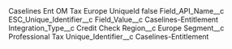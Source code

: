 <?xml version="1.0" encoding="UTF-8"?>
<CustomMetadata xmlns="http://soap.sforce.com/2006/04/metadata" xmlns:xsi="http://www.w3.org/2001/XMLSchema-instance" xmlns:xsd="http://www.w3.org/2001/XMLSchema">
    <label>Caselines Ent OM Tax Europe UniqueId</label>
    <protected>false</protected>
    <values>
        <field>Field_API_Name__c</field>
        <value xsi:type="xsd:string">ESC_Unique_Identifier__c</value>
    </values>
    <values>
        <field>Field_Value__c</field>
        <value xsi:type="xsd:string">Caselines-Entitlement</value>
    </values>
    <values>
        <field>Integration_Type__c</field>
        <value xsi:type="xsd:string">Credit Check</value>
    </values>
    <values>
        <field>Region__c</field>
        <value xsi:type="xsd:string">Europe</value>
    </values>
    <values>
        <field>Segment__c</field>
        <value xsi:type="xsd:string">Professional Tax</value>
    </values>
    <values>
        <field>Unique_Identifier__c</field>
        <value xsi:type="xsd:string">Caselines-Entitlement</value>
    </values>
</CustomMetadata>
